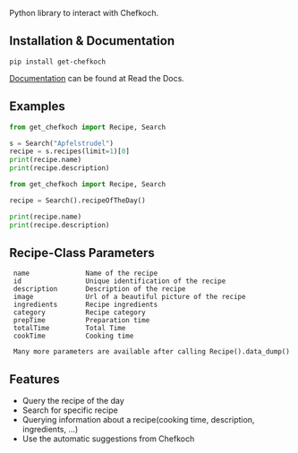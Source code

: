 Python library to interact with Chefkoch.

## Installation & Documentation
```
pip install get-chefkoch
```
[Documentation](https://get-chefkoch.readthedocs.io/) can be found at Read the Docs.

## Examples
```python
from get_chefkoch import Recipe, Search

s = Search("Apfelstrudel")
recipe = s.recipes(limit=1)[0]
print(recipe.name)
print(recipe.description)
```

```python
from get_chefkoch import Recipe, Search

recipe = Search().recipeOfTheDay()

print(recipe.name)
print(recipe.description)
```

## Recipe-Class Parameters
     name              Name of the recipe
     id                Unique identification of the recipe
     description       Description of the recipe
     image             Url of a beautiful picture of the recipe
     ingredients       Recipe ingredients
     category          Recipe category
     prepTime          Preparation time
     totalTime         Total Time
     cookTime          Cooking time
     
     Many more parameters are available after calling Recipe().data_dump()


## Features
- Query the recipe of the day
- Search for specific recipe
- Querying information about a recipe(cooking time, description, ingredients, ...)
- Use the automatic suggestions from Chefkoch
